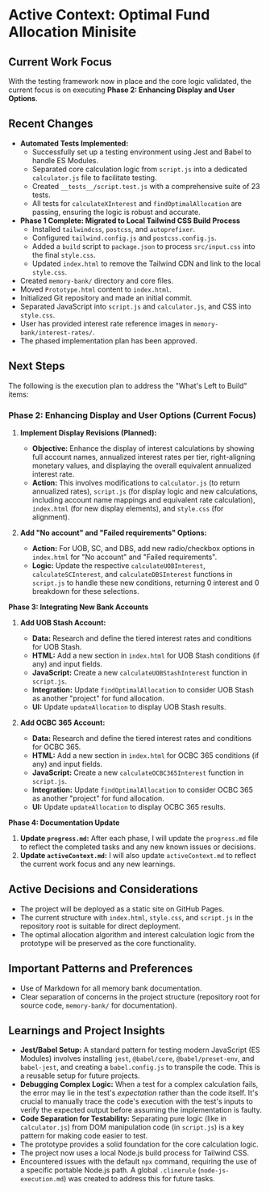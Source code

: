 # Active Context: Optimal Fund Allocation Minisite

## Current Work Focus

With the testing framework now in place and the core logic validated, the current focus is on executing **Phase 2: Enhancing Display and User Options**.

## Recent Changes

- **Automated Tests Implemented:**
  - Successfully set up a testing environment using Jest and Babel to handle ES Modules.
  - Separated core calculation logic from `script.js` into a dedicated `calculator.js` file to facilitate testing.
  - Created `__tests__/script.test.js` with a comprehensive suite of 23 tests.
  - All tests for `calculateXInterest` and `findOptimalAllocation` are passing, ensuring the logic is robust and accurate.
- **Phase 1 Complete: Migrated to Local Tailwind CSS Build Process**
  - Installed `tailwindcss`, `postcss`, and `autoprefixer`.
  - Configured `tailwind.config.js` and `postcss.config.js`.
  - Added a `build` script to `package.json` to process `src/input.css` into the final `style.css`.
  - Updated `index.html` to remove the Tailwind CDN and link to the local `style.css`.
- Created `memory-bank/` directory and core files.
- Moved `Prototype.html` content to `index.html`.
- Initialized Git repository and made an initial commit.
- Separated JavaScript into `script.js` and `calculator.js`, and CSS into `style.css`.
- User has provided interest rate reference images in `memory-bank/interest-rates/`.
- The phased implementation plan has been approved.

## Next Steps

The following is the execution plan to address the "What's Left to Build" items:

### Phase 2: Enhancing Display and User Options (Current Focus)

1.  **Implement Display Revisions (Planned):**
    *   **Objective:** Enhance the display of interest calculations by showing full account names, annualized interest rates per tier, right-aligning monetary values, and displaying the overall equivalent annualized interest rate.
    *   **Action:** This involves modifications to `calculator.js` (to return annualized rates), `script.js` (for display logic and new calculations, including account name mappings and equivalent rate calculation), `index.html` (for new display elements), and `style.css` (for alignment).

2.  **Add "No account" and "Failed requirements" Options:**
    *   **Action:** For UOB, SC, and DBS, add new radio/checkbox options in `index.html` for "No account" and "Failed requirements".
    *   **Logic:** Update the respective `calculateUOBInterest`, `calculateSCInterest`, and `calculateDBSInterest` functions in `script.js` to handle these new conditions, returning 0 interest and 0 breakdown for these selections.

__Phase 3: Integrating New Bank Accounts__

1. __Add UOB Stash Account:__

   - __Data:__ Research and define the tiered interest rates and conditions for UOB Stash.
   - __HTML:__ Add a new section in `index.html` for UOB Stash conditions (if any) and input fields.
   - __JavaScript:__ Create a new `calculateUOBStashInterest` function in `script.js`.
   - __Integration:__ Update `findOptimalAllocation` to consider UOB Stash as another "project" for fund allocation.
   - __UI:__ Update `updateAllocation` to display UOB Stash results.

2. __Add OCBC 365 Account:__

   - __Data:__ Research and define the tiered interest rates and conditions for OCBC 365.
   - __HTML:__ Add a new section in `index.html` for OCBC 365 conditions (if any) and input fields.
   - __JavaScript:__ Create a new `calculateOCBC365Interest` function in `script.js`.
   - __Integration:__ Update `findOptimalAllocation` to consider OCBC 365 as another "project" for fund allocation.
   - __UI:__ Update `updateAllocation` to display OCBC 365 results.

__Phase 4: Documentation Update__

1. __Update `progress.md`:__ After each phase, I will update the `progress.md` file to reflect the completed tasks and any new known issues or decisions.
2. __Update `activeContext.md`:__ I will also update `activeContext.md` to reflect the current work focus and any new learnings.


## Active Decisions and Considerations

- The project will be deployed as a static site on GitHub Pages.
- The current structure with `index.html`, `style.css`, and `script.js` in the repository root is suitable for direct deployment.
- The optimal allocation algorithm and interest calculation logic from the prototype will be preserved as the core functionality.

## Important Patterns and Preferences

- Use of Markdown for all memory bank documentation.
- Clear separation of concerns in the project structure (repository root for source code, `memory-bank/` for documentation).

## Learnings and Project Insights

- **Jest/Babel Setup:** A standard pattern for testing modern JavaScript (ES Modules) involves installing `jest`, `@babel/core`, `@babel/preset-env`, and `babel-jest`, and creating a `babel.config.js` to transpile the code. This is a reusable setup for future projects.
- **Debugging Complex Logic:** When a test for a complex calculation fails, the error may lie in the test's *expectation* rather than the code itself. It's crucial to manually trace the code's execution with the test's inputs to verify the expected output before assuming the implementation is faulty.
- **Code Separation for Testability:** Separating pure logic (like in `calculator.js`) from DOM manipulation code (in `script.js`) is a key pattern for making code easier to test.
- The prototype provides a solid foundation for the core calculation logic.
- The project now uses a local Node.js build process for Tailwind CSS.
- Encountered issues with the default `npx` command, requiring the use of a specific portable Node.js path. A global `.clinerule` (`node-js-execution.md`) was created to address this for future tasks.
